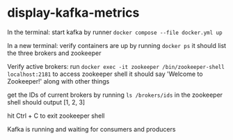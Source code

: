 # display-kafka-metrics

In the terminal:
start kafka by runner `docker compose --file docker.yml up`

In a new terminal:
verify containers are up by running `docker ps`
it should list the three brokers and zookeeper

Verify active brokers:
run `docker exec -it zookeeper /bin/zookeeper-shell localhost:2181` to access zookeeper shell
it should say 'Welcome to Zookeeper!' along with other things

get the IDs of current brokers by running `ls /brokers/ids` in the zookeeper shell
should output [1, 2, 3]

hit Ctrl + C to exit zookeeper shell

Kafka is running and waiting for consumers and producers
